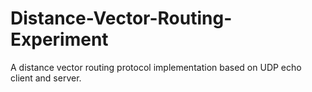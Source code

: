 # Distance-Vector-Routing-Experiment
A distance vector routing protocol implementation based on UDP echo client and server.
